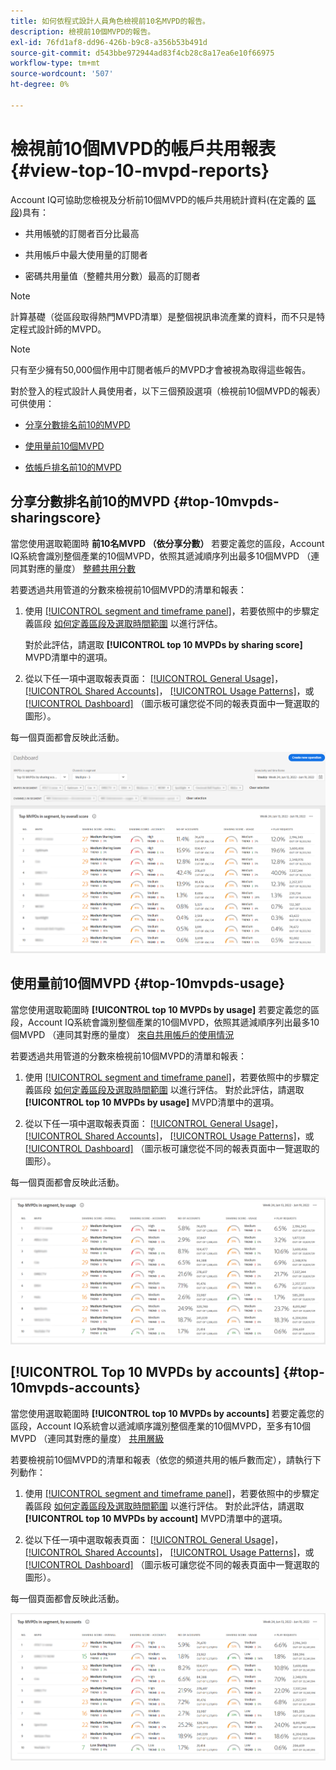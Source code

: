 ```yaml
---
title: 如何依程式設計人員角色檢視前10名MVPD的報告。
description: 檢視前10個MVPD的報告。
exl-id: 76fd1af8-dd96-426b-b9c8-a356b53b491d
source-git-commit: d543bbe972944ad83f4cb28c8a17ea6e10f66975
workflow-type: tm+mt
source-wordcount: '507'
ht-degree: 0%

---
```


# 檢視前10個MVPD的帳戶共用報表 <!--and Programmers--> {#view-top-10-mvpd-reports}

Account IQ可協助您檢視及分析前10個MVPD的帳戶共用統計資料(在定義的 [區段](/help/accountiq/product-concepts.md#segmet-def))具有：

* 共用帳號的訂閱者百分比最高

* 共用帳戶中最大使用量的訂閱者

* 密碼共用量值（整體共用分數）最高的訂閱者

>[!NOTE]
>
>計算基礎（從區段取得熱門MVPD清單）是整個視訊串流產業的資料，而不只是特定程式設計師的MVPD。

>[!NOTE]
>
>只有至少擁有50,000個作用中訂閱者帳戶的MVPD才會被視為取得這些報告。

對於登入的程式設計人員使用者，以下三個預設選項（檢視前10個MVPD的報表）可供使用：

* [分享分數排名前10的MVPD](#top-10mvpds-sharingscore)

* [使用量前10個MVPD](#top-10mvpds-usage)

* [依帳戶排名前10的MVPD](#top-10mvpds-accounts)

## 分享分數排名前10的MVPD {#top-10mvpds-sharingscore}

當您使用選取範圍時 **前10名MVPD （依分享分數）** 若要定義您的區段，Account IQ系統會識別整個產業的10個MVPD，依照其遞減順序列出最多10個MVPD （連同其對應的量度） [整體共用分數](/help/accountiq/product-concepts.md#overall-sharing-score)

若要透過共用管道的分數來檢視前10個MVPD的清單和報表：

1. 使用 [[!UICONTROL segment and timeframe panel]](/help/accountiq/segments-timeframe.md)，若要依照中的步驟定義區段 [如何定義區段及選取時間範圍](/help/accountiq/howto-select-segment-timeframe.md) 以進行評估。

   對於此評估，請選取 **[!UICONTROL top 10 MVPDs by sharing score]** MVPD清單中的選項。

1. 從以下任一項中選取報表頁面： [[!UICONTROL General Usage]](/help/accountiq/general-usage-reports.md)， [[!UICONTROL Shared Accounts]](/help/accountiq/shared-acc-reports.md)， [[!UICONTROL Usage Patterns]](/help/accountiq/usage-patterns.md)，或 [[!UICONTROL Dashboard]](/help/accountiq/dashboard.md) （圖示板可讓您從不同的報表頁面中一覽選取的圖形）。

每一個頁面都會反映此活動。

![](assets/top-ten-mvpds-overallscore.png)

## 使用量前10個MVPD {#top-10mvpds-usage}

當您使用選取範圍時 **[!UICONTROL top 10 MVPDs by usage]** 若要定義您的區段，Account IQ系統會識別整個產業的10個MVPD，依照其遞減順序列出最多10個MVPD （連同其對應的量度） [來自共用帳戶的使用情況](/help/accountiq/product-concepts.md)

若要透過共用管道的分數來檢視前10個MVPD的清單和報表：

1. 使用 [[!UICONTROL segment and timeframe panel]](/help/accountiq/segments-timeframe.md)，若要依照中的步驟定義區段 [如何定義區段及選取時間範圍](/help/accountiq/howto-select-segment-timeframe.md) 以進行評估。 對於此評估，請選取 **[!UICONTROL top 10 MVPDs by usage]** MVPD清單中的選項。

1. 從以下任一項中選取報表頁面： [[!UICONTROL General Usage]](/help/accountiq/general-usage-reports.md)， [[!UICONTROL Shared Accounts]](/help/accountiq/shared-acc-reports.md)， [[!UICONTROL Usage Patterns]](/help/accountiq/usage-patterns.md)，或 [[!UICONTROL Dashboard]](/help/accountiq/dashboard.md) （圖示板可讓您從不同的報表頁面中一覽選取的圖形）。

每一個頁面都會反映此活動。

![](assets/top-ten-mvpds-usage.png)

## [!UICONTROL Top 10 MVPDs by accounts] {#top-10mvpds-accounts}

當您使用選取範圍時 **[!UICONTROL top 10 MVPDs by accounts]** 若要定義您的區段，Account IQ系統會以遞減順序識別整個產業的10個MVPD，至多有10個MVPD （連同其對應的量度） [共用層級](/help/accountiq/product-concepts.md)

若要檢視前10個MVPD的清單和報表（依您的頻道共用的帳戶數而定），請執行下列動作：

1. 使用 [[!UICONTROL segment and timeframe panel]](/help/accountiq/segments-timeframe.md)，若要依照中的步驟定義區段 [如何定義區段及選取時間範圍](/help/accountiq/howto-select-segment-timeframe.md) 以進行評估。 對於此評估，請選取 **[!UICONTROL top 10 MVPDs by account]** MVPD清單中的選項。

1. 從以下任一項中選取報表頁面： [[!UICONTROL General Usage]](/help/accountiq/general-usage-reports.md)， [[!UICONTROL Shared Accounts]](/help/accountiq/shared-acc-reports.md)， [[!UICONTROL Usage Patterns]](/help/accountiq/usage-patterns.md)，或 [[!UICONTROL Dashboard]](/help/accountiq/dashboard.md) （圖示板可讓您從不同的報表頁面中一覽選取的圖形）。

每一個頁面都會反映此活動。

![](assets/top-ten-mvpds-accounts.png)
